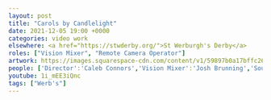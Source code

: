 ```yaml
---
layout: post
title: "Carols by Candlelight"
date: 2021-12-05 19:00 +0000
categories: video work
elsewhere: <a href="https://stwderby.org/">St Werburgh's Derby</a>
roles: ["Vision Mixer", "Remote Camera Operator"]
artwork: https://images.squarespace-cdn.com/content/v1/59897b0a17bffc269e4fec9b/1575027689741-23EFSM1EWOSUABC1BZVK/St+Werburgh%27s+Logo+-+White-Trans.png?format=1500w
people: ['Director':'Caleb Connors','Vision Mixer':'Josh Brunning','Sound Mixer':'Izaak Ferguson','Graphics Operator':'Jack Holcombe','Camera Operators':['Violet Burgess','Josh Brunning'],'Stage Manager':'Shelby Altera','Hosts':['Jeff Golding','Jim Wigglesworth'],'Worship Leader':'Sam Jackson-Reed','Vocals':['Anna Alexander','Jess Moore','Gabriela Popa','Georgina Redgate'],'Violin':'Charlotte Watts','Keys':['Elizabeth Bateman','Ben Stephens'],'Guitar':'Alice Mills','Bass Guitar':'Simon Lewis']
youtube: 1i_mEE3iQnc
tags: ["Werb's"]
---
```

